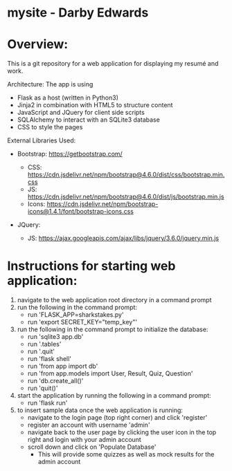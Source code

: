 # mysite - Darby Edwards

# Overview:
This is a git repository for a web application for displaying my resumé and work.


 Architecture:
 The app is using 
 - Flask as a host (written in Python3)
 - Jinja2 in combination with HTML5 to structure content
 - JavaScript and JQuery for client side scripts
 - SQLAlchemy to interact with an SQLite3 database
 - CSS to style the pages

 External Libraries Used:
 - Bootstrap: https://getbootstrap.com/
    - CSS: https://cdn.jsdelivr.net/npm/bootstrap@4.6.0/dist/css/bootstrap.min.css
    - JS: https://cdn.jsdelivr.net/npm/bootstrap@4.6.0/dist/js/bootstrap.min.js
    - Icons: https://cdn.jsdelivr.net/npm/bootstrap-icons@1.4.1/font/bootstrap-icons.css

 - JQuery: 
    - JS: https://ajax.googleapis.com/ajax/libs/jquery/3.6.0/jquery.min.js



# Instructions for starting web application:
1. navigate to the web application root directory in a command prompt
2. run the following in the command prompt:
    - run 'FLASK_APP=sharkstakes.py'
    - run 'export SECRET_KEY="temp_key"'
3. run the following in the command prompt to initialize the database:
    - run 'sqlite3 app.db'
    - run '.tables'
    - run '.quit'
    - run 'flask shell'
    - run 'from app import db'
    - run 'from app.models import User, Result, Quiz, Question'
    - run 'db.create_all()'
    - run 'quit()'
4. start the application by running the following in a command prompt:
    - run 'flask run'
5. to insert sample data once the web application is running:
    - navigate to the login page (top right corner) and click 'register'
    - register an account with username 'admin'
    - navigate back to the user page by clicking the user icon in the top right and login with your admin account
    - scroll down and click on 'Populate Database'
        - This will provide some quizzes as well as mock results for the admin account
